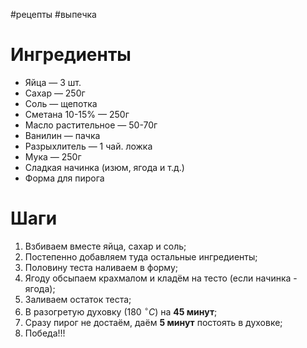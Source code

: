#рецепты #выпечка
# Ингредиенты
- Яйца — 3 шт.
- Сахар — 250г
- Соль — щепотка
- Сметана 10-15% — 250г
- Масло растительное — 50-70г
- Ванилин — пачка
- Разрыхлитель — 1 чай. ложка
- Мука — 250г
- Сладкая начинка (изюм, ягода и т.д.)
- Форма для пирога
# Шаги
1. Взбиваем вместе яйца, сахар и соль;
2. Постепенно добавляем туда остальные ингредиенты;
3. Половину теста наливаем в форму;
4. Ягоду обсыпаем крахмалом и кладём на тесто (если начинка - ягода);
5. Заливаем остаток теста;
6. В разогретую духовку ($180 \ ^\circ C$) на **45 минут**;
7. Сразу пирог не достаём, даём **5 минут** постоять в духовке;
8. Победа!!!